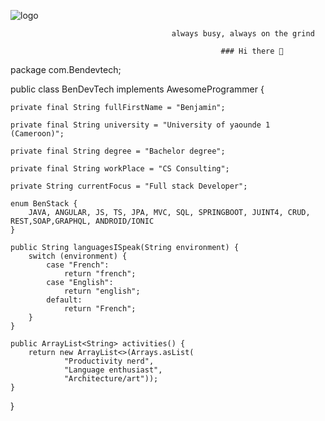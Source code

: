 
![logo](https://github.com/bendevtech16/bendevtech16/assets/116570969/5fb7ebaf-5955-4b5f-ad48-6ca2d0eb5014)

                                        always busy, always on the grind

                                                   ### Hi there 👋





package com.Bendevtech;

public class BenDevTech implements AwesomeProgrammer {

    private final String fullFirstName = "Benjamin";
    
    private final String university = "University of yaounde 1 (Cameroon)";
    
    private final String degree = "Bachelor degree";
    
    private final String workPlace = "CS Consulting";

    private String currentFocus = "Full stack Developer";

    enum BenStack {
        JAVA, ANGULAR, JS, TS, JPA, MVC, SQL, SPRINGBOOT, JUINT4, CRUD, REST,SOAP,GRAPHQL, ANDROID/IONIC
    }

    public String languagesISpeak(String environment) {
        switch (environment) {
            case "French":
                return "french";
            case "English":
                return "english";
            default:
                return "French";
        }
    }

    public ArrayList<String> activities() {
        return new ArrayList<>(Arrays.asList(
                "Productivity nerd",
                "Language enthusiast",
                "Architecture/art"));
    }
}

